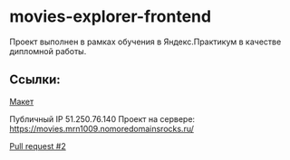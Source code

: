# movies-explorer-frontend

Проект выполнен в рамках обучения в Яндекс.Практикум в качестве дипломной работы.

## Ссылки:

[Макет](https://www.figma.com/file/6FMWkB94wE7KTkcCgUXtnC/%D0%94%D0%B8%D0%BF%D0%BB%D0%BE%D0%BC%D0%BD%D1%8B%D0%B9-%D0%BF%D1%80%D0%BE%D0%B5%D0%BA%D1%82?type=design&node-id=1-10197&mode=design&t=GsVpIOPuSwnJyFaG-0/  "dark-4")

Публичный IP 51.250.76.140
Проект на сервере: https://movies.mrn1009.nomoredomainsrocks.ru/

[Pull request #2](https://github.com/mrn1009/movies-explorer-frontend/pull/2)

